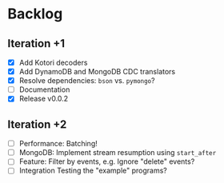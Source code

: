 # Backlog

## Iteration +1
- [x] Add Kotori decoders
- [x] Add DynamoDB and MongoDB CDC translators
- [x] Resolve dependencies: `bson` vs. `pymongo`?
- [ ] Documentation
- [x] Release v0.0.2

## Iteration +2
- [ ] Performance: Batching!
- [ ] MongoDB: Implement stream resumption using `start_after`
- [ ] Feature: Filter by events, e.g. Ignore "delete" events?
- [ ] Integration Testing the "example" programs?
